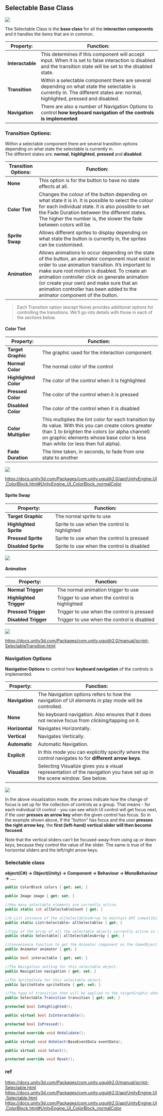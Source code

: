 ## Selectable Base Class

![](./img/UI_SelectableNavigationExplicit.png)

The Selectable Class is the **base class** for all the **interaction components** and it handles the items that are in common.

| **Property:** | **Function:** |
| --- | --- |
| **Interactable** | This determines if this component will accept input. When it is set to false interaction is disabled and the transition state will be set to the disabled state. |
| **Transition** | Within a selectable component there are several depending on what state the selectable is currently in. The different states are: normal, highlighted, pressed and disabled. |
| **Navigation** | There are also a number of Navigation Options to control **how keyboard navigation of the controls is implemented**. |


### Transition Options:

Within a selectable component there are several transition options depending on what state the selectable is currently in. \
The different states are: **normal**, **highlighted**, **pressed** and **disabled**.

| **Transition Options:** | **Function:** |
| --- | --- |
| **None** | This option is for the button to have no state effects at all. |
| **Color Tint** | Changes the colour of the button depending on what state it is in. It is possible to select the colour for each individual state. It is also possible to set the Fade Duration between the different states. The higher the number is, the slower the fade between colors will be. |
| **Sprite Swap** | Allows different sprites to display depending on what state the button is currently in, the sprites can be customised. |
| **Animation** | Allows animations to occur depending on the state of the button, an animator component must exist in order to use animation transition. It’s important to make sure root motion is disabled. To create an animation controller click on generate animation (or create your own) and make sure that an animation controller has been added to the animator component of the button. |

> Each Transition option (except None) provides additional options for controlling the transitions. We'll go into details with those in each of the sections below.


#### Color Tint

| **Property:** | **Function:** |
| --- | --- |
| **Target Graphic** | The graphic used for the interaction component. |
| **Normal Color** | The normal color of the control |
| **Highlighted Color** | The color of the control when it is highlighted |
| **Pressed Color** | The color of the control when it is pressed |
| **Disabled Color** | The color of the control when it is disabled |
| **Color Multiplier** | This multiplies the tint color for each transition by its value. With this you can create colors greater than 1 to brighten the colors (or alpha channel) on graphic elements whose base color is less than white (or less then full alpha). |
| **Fade Duration** | The time taken, in seconds, to fade from one state to another |


![](./img/color_tint)

https://docs.unity3d.com/Packages/com.unity.ugui@2.0/api/UnityEngine.UI.ColorBlock.html#UnityEngine_UI_ColorBlock_normalColor

#### Sprite Swap

| **Property:** | **Function:** |
| --- | --- |
| **Target Graphic** | The normal sprite to use |
| **Highlighted Sprite** | Sprite to use when the control is highlighted |
| **Pressed Sprite** | Sprite to use when the control is pressed |
| **Disabled Sprite** | Sprite to use when the control is disabled |

![](./sprite_swap)

#### Animation

| **Property:** | **Function:** |
| --- | --- |
| **Normal Trigger** | The normal animation trigger to use |
| **Highlighted Trigger** | Trigger to use when the control is highlighted |
| **Pressed Trigger** | Trigger to use when the control is pressed |
| **Disabled Trigger** | Trigger to use when the control is disabled |

![](./img/animation)

https://docs.unity3d.com/Packages/com.unity.ugui@2.0/manual/script-SelectableTransition.html


### Navigation Options

**Navigation Options** to control how **keyboard navigation** of the controls is implemented.

| **Property:** | **Function:** |
| --- | --- |
| **Navigation** | The Navigation options refers to how the navigation of UI elements in play mode will be controlled. |
| **None** | No keyboard navigation. Also ensures that it does not receive focus from clicking/tapping on it. |
| **Horizontal** | Navigates Horizontally. |
| **Vertical** | Navigates Vertically. |
| **Automatic** | Automatic Navigation. |
| **Explicit** | In this mode you can explicitly specify where the control navigates to for **different arrow keys**. |
| **Visualize** | Selecting Visualize gives you a visual representation of the navigation you have set up in the scene window. See below. |

![](./img/GUIVisualizeNavigation.png)

In the above visualization mode, the arrows indicate how the change of focus is set up for the collection of controls as a group. That means - for each individual UI control - you can see which UI control will get focus next, if the user **presses an arrow key** when the given control has focus. So in the example shown above, If the "button" has focus and the user **presses the right arrow key**, the **first (left-hand) vertical slider will then become focused**. 

Note that the vertical sliders can't be focused-away-from using up or down keys, because they control the value of the slider. The same is true of the horizontal sliders and the left/right arrow keys.



### Selectable class
**object(C#) -> Object(Unity) -> Component -> Behaviour -> MonoBehaviour -> ....**

```cs
public ColorBlock colors { get; set; }

public Image image { get; set; }

//How many selectable elements are currently active.
public static int allSelectableCount { get; }

//A List instance of the allSelectablesArray to maintain API compatibility.
public static List<Selectable> allSelectables { get; }

//Copy of the array of all the selectable objects currently active in the scene.
public static Selectable[] allSelectablesArray { get; }

//Convenience function to get the Animator component on the GameObject.
public Animator animator { get; }

public bool interactable { get; set; }

//The Navigation setting for this selectable object.
public Navigation navigation { get; set; }

//The SpriteState for this selectable object.
public SpriteState spriteState { get; set; }

//The type of transition that will be applied to the targetGraphic when the state changes.
public Selectable.Transition transition { get; set; }

protected bool IsHighlighted();

public virtual bool IsInteractable();

protected bool IsPressed();

protected override void OnValidate();

public virtual void OnSelect(BaseEventData eventData);

public virtual void Select();

protected override void Reset();

```


### ref
https://docs.unity3d.com/Packages/com.unity.ugui@2.0/manual/script-Selectable.html \
https://docs.unity3d.com/Packages/com.unity.ugui@2.0/api/UnityEngine.UI.Selectable.html \
https://docs.unity3d.com/Packages/com.unity.ugui@2.0/api/UnityEngine.UI.ColorBlock.html#UnityEngine_UI_ColorBlock_normalColor
